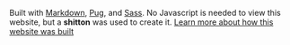 Built with [Markdown](https://daringfireball.net/projects/markdown/syntax), [Pug](https://pugjs.org), and [Sass](https://sass-lang.com/). No Javascript is needed to view this website, but a __shitton__ was used to create it. [Learn more about how this website was built](/meta/build-process.html)